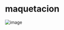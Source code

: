 # maquetacion

![image](https://user-images.githubusercontent.com/48321702/125310374-21193900-e2f8-11eb-914e-2d5c00118e35.png)
